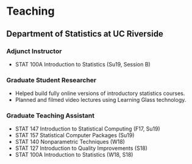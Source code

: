 # Teaching

## Department of Statistics at UC Riverside
### Adjunct Instructor
- STAT 100A Introduction to Statistics (Su19, Session B)

### Graduate Student Researcher 
- Helped build fully online versions of introductory statistics courses.
- Planned and filmed video lectures using Learning Glass technology.

### Graduate Teaching Assistant
- STAT 147 Introduction to Statistical Computing (F17, Su19)
- STAT 157 Statistical Computer Packages (Su19)
- STAT 140 Nonparametric Techniques (W18)
- STAT 127 Introduction to Quality Improvements (S18)
- STAT 100A Introduction to Statistics (W18, S18)
